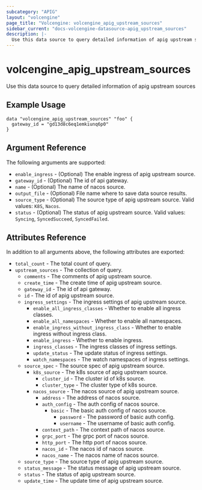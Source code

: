 ```yaml
---
subcategory: "APIG"
layout: "volcengine"
page_title: "Volcengine: volcengine_apig_upstream_sources"
sidebar_current: "docs-volcengine-datasource-apig_upstream_sources"
description: |-
  Use this data source to query detailed information of apig upstream sources
---
```

# volcengine_apig_upstream_sources
Use this data source to query detailed information of apig upstream sources
## Example Usage
```hcl
data "volcengine_apig_upstream_sources" "foo" {
  gateway_id = "gd13d8c6eq1emkiunq6p0"
}
```
## Argument Reference
The following arguments are supported:
* `enable_ingress` - (Optional) The enable ingress of apig upstream source.
* `gateway_id` - (Optional) The id of api gateway.
* `name` - (Optional) The name of nacos source.
* `output_file` - (Optional) File name where to save data source results.
* `source_type` - (Optional) The source type of apig upstream source. Valid values: `K8S`, `Nacos`.
* `status` - (Optional) The status of apig upstream source. Valid values: `Syncing`, `SyncedSucceed`, `SyncedFailed`.

## Attributes Reference
In addition to all arguments above, the following attributes are exported:
* `total_count` - The total count of query.
* `upstream_sources` - The collection of query.
    * `comments` - The comments of apig upstream source.
    * `create_time` - The create time of apig upstream source.
    * `gateway_id` - The id of api gateway.
    * `id` - The id of apig upstream source.
    * `ingress_settings` - The ingress settings of apig upstream source.
        * `enable_all_ingress_classes` - Whether to enable all ingress classes.
        * `enable_all_namespaces` - Whether to enable all namespaces.
        * `enable_ingress_without_ingress_class` - Whether to enable ingress without ingress class.
        * `enable_ingress` - Whether to enable ingress.
        * `ingress_classes` - The ingress classes of ingress settings.
        * `update_status` - The update status of ingress settings.
        * `watch_namespaces` - The watch namespaces of ingress settings.
    * `source_spec` - The source spec of apig upstream source.
        * `k8s_source` - The k8s source of apig upstream source.
            * `cluster_id` - The cluster id of k8s source.
            * `cluster_type` - The cluster type of k8s source.
        * `nacos_source` - The nacos source of apig upstream source.
            * `address` - The address of nacos source.
            * `auth_config` - The auth config of nacos source.
                * `basic` - The basic auth config of nacos source.
                    * `password` - The password of basic auth config.
                    * `username` - The username of basic auth config.
            * `context_path` - The context path of nacos source.
            * `grpc_port` - The grpc port of nacos source.
            * `http_port` - The http port of nacos source.
            * `nacos_id` - The nacos id of nacos source.
            * `nacos_name` - The nacos name of nacos source.
    * `source_type` - The source type of apig upstream source.
    * `status_message` - The status message of apig upstream source.
    * `status` - The status of apig upstream source.
    * `update_time` - The update time of apig upstream source.


